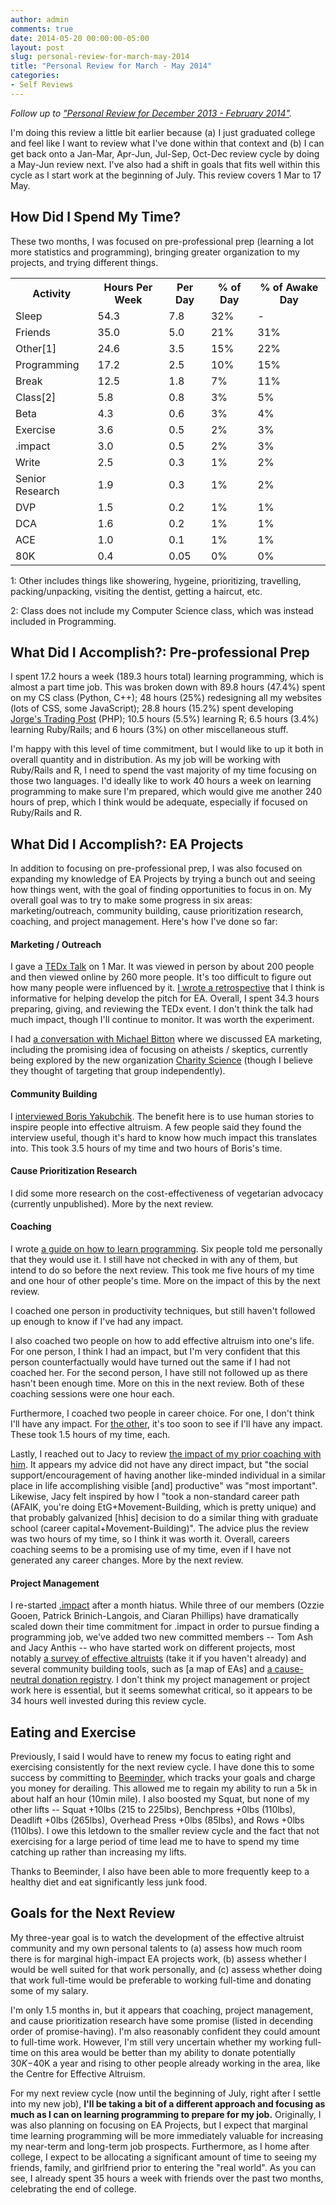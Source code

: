 ```yaml
---
author: admin
comments: true
date: 2014-05-20 00:00:00-05:00
layout: post
slug: personal-review-for-march-may-2014
title: "Personal Review for March - May 2014"
categories:
- Self Reviews
---
```


_Follow up to ["Personal Review for December 2013 - February 2014"](http://everydayutilitarian.com/essays/personal-review-for-december-2013-february-2014/)._

I'm doing this review a little bit earlier because (a) I just graduated college and feel like I want to review what I've done within that context and (b) I can get back onto a Jan-Mar, Apr-Jun, Jul-Sep, Oct-Dec review cycle by doing a May-Jun review next.  I've also had a shift in goals that fits well within this cycle as I start work at the beginning of July.  This review covers 1 Mar to 17 May. <!-- more -->

## How Did I Spend My Time?

These two months, I was focused on pre-professional prep (learning a lot more statistics and programming), bringing greater organization to my projects, and trying different things.

<table>
	<tr><th>Activity</th> <th>Hours Per Week</th> <th>Per Day</th> <th>% of Day</th> <th>% of Awake Day</th></tr>
	<tr><td>Sleep</td> <td>54.3</td> <td>7.8</td> <td>32%</td> <td>-</td></tr>
	<tr><td>Friends</td> <td>35.0</td> <td>5.0</td> <td>21%</td> <td>31%</td></tr>
	<tr><td>Other[1]</td> <td>24.6</td> <td>3.5</td> <td>15%</td> <td>22%</td></tr>
	<tr><td>Programming</td> <td>17.2</td> <td>2.5</td> <td>10%</td> <td>15%</td></tr>
	<tr><td>Break</td> <td>12.5</td> <td>1.8</td> <td>7%</td> <td>11%</td></tr>
	<tr><td>Class[2]</td> <td>5.8</td> <td>0.8</td> <td>3%</td> <td>5%</td></tr>
	<tr><td>Beta</td> <td>4.3</td> <td>0.6</td> <td>3%</td> <td>4%</td></tr>
	<tr><td>Exercise</td> <td>3.6</td> <td>0.5</td> <td>2%</td> <td>3%</td></tr>
	<tr><td>.impact</td> <td>3.0</td> <td>0.5</td> <td>2%</td> <td>3%</td></tr>
	<tr><td>Write</td> <td>2.5</td> <td>0.3</td> <td>1%</td> <td>2%</td></tr>
	<tr><td>Senior Research</td> <td>1.9</td> <td>0.3</td> <td>1%</td> <td>2%</td></tr>
	<tr><td>DVP</td> <td>1.5</td> <td>0.2</td> <td>1%</td> <td>1%</td></tr>
	<tr><td>DCA</td> <td>1.6</td> <td>0.2</td> <td>1%</td> <td>1%</td></tr>
	<tr><td>ACE</td> <td>1.0</td> <td>0.1</td> <td>1%</td> <td>1%</td></tr>
	<tr><td>80K</td> <td>0.4</td> <td>0.05</td> <td>0%</td> <td>0%</td></tr>
</table>

1: Other includes things like showering, hygeine, prioritizing, travelling, packing/unpacking, visiting the dentist, getting a haircut, etc.

2: Class does not include my Computer Science class, which was instead included in Programming.


## What Did I Accomplish?: Pre-professional Prep

I spent 17.2 hours a week (189.3 hours total) learning programming, which is almost a part time job.  This was broken down with 89.8 hours (47.4%) spent on my CS class (Python, C++); 48 hours (25%) redesigning all my websites (lots of CSS, some JavaScript); 28.8 hours (15.2%) spent developing <a href="http://www.jorgestradingpost.com">Jorge's Trading Post</a> (PHP); 10.5 hours (5.5%) learning R; 6.5 hours (3.4%) learning Ruby/Rails; and 6 hours (3%) on other miscellaneous stuff.

I'm happy with this level of time commitment, but I would like to up it both in overall quantity and in distribution.  As my job will be working with Ruby/Rails and R, I need to spend the vast majority of my time focusing on those two languages.  I'd ideally like to work 40 hours a week on learning programming to make sure I'm prepared, which would give me another 240 hours of prep, which I think would be adequate, especially if focused on Ruby/Rails and R.


## What Did I Accomplish?: EA Projects

In addition to focusing on pre-professional prep, I was also focused on expanding my knowledge of EA Projects by trying a bunch out and seeing how things went, with the goal of finding opportunities to focus in on.  My overall goal was to try to make some progress in six areas: marketing/outreach, community building, cause prioritization research, coaching, and project management.  Here's how I've done so far:

#### Marketing / Outreach

I gave a [TEDx Talk](https://www.youtube.com/watch?v=UKX_xzUGEcI) on 1 Mar.  It was viewed in person by about 200 people and then viewed online by 260 more people.  It's too difficult to figure out how many people were influenced by it.  [I wrote a retrospective](http://everydayutilitarian.com/essays/effective-altruism-at-tedxdenisonu/) that I think is informative for helping develop the pitch for EA.  Overall, I spent 34.3 hours preparing, giving, and reviewing the TEDx event.  I don't think the talk had much impact, though I'll continue to monitor.  It was worth the experiment.

I had [a conversation with Michael Bitton](http://everydayutilitarian.com/essays/conversation-with-michael-bitton-about-ea-marketing/) where we discussed EA marketing, including the promising idea of focusing on atheists / skeptics, currently being explored by the new organization [Charity Science](http://www.charityscience.com) (though I believe they thought of targeting that group independently).

#### Community Building

I [interviewed Boris Yakubchik](http://everydayutilitarian.com/essays/interview-with-boris-yakubchik/).  The benefit here is to use human stories to inspire people into effective altruism.  A few people said they found the interview useful, though it's hard to know how much impact this translates into.  This took 3.5 hours of my time and two hours of Boris's time.

#### Cause Prioritization Research

I did some more research on the cost-effectiveness of vegetarian advocacy (currently unpublished).  More by the next review.

#### Coaching

I wrote [a guide on how to learn programming](http://everydayutilitarian.com/essays/learn-code/).  Six people told me personally that they would use it.  I still have not checked in with any of them, but intend to do so before the next review.  This took me five hours of my time and one hour of other people's time.  More on the impact of this by the next review.

I coached one person in productivity techniques, but still haven't followed up enough to know if I've had any impact.

I also coached two people on how to add effective altruism into one's life.  For one person, I think I had an impact, but I'm very confident that this person counterfactually would have turned out the same if I had not coached her.  For the second person, I have still not followed up as there hasn't been enough time.  More on this in the next review.  Both of these coaching sessions were one hour each.

Furthermore, I coached two people in career choice.  For one, I don't think I'll have any impact.  For [the other](http://everydayutilitarian.com/essays/career-advice-for-phyllis-schmidt-choosing-between-masters-programming-and-direct-work), it's too soon to see if I'll have any impact.  These took 1.5 hours of my time, each.

Lastly, I reached out to Jacy to review [the impact of my prior coaching with him](http://everydayutilitarian.com/essays/career-advice-for-jacy-choosing-between-ph-d-programs/).  It appears my advice did not have any direct impact, but "the social support/encouragement of having another like-minded individual in a similar place in life accomplishing visible [and] productive" was "most important".  Likewise, Jacy felt inspired by how I "took a non-standard career path (AFAIK, you're doing EtG+Movement-Building, which is pretty unique) and that probably galvanized [hhis] decision to do a similar thing with graduate school (career capital+Movement-Building)".  The advice plus the review was two hours of my time, so I think it was worth it.  Overall, careers coaching seems to be a promising use of my time, even if I have not generated any career changes.  More by the next review.

#### Project Management

I re-started [.impact](http://www.dotimpact.im/) after a month hiatus.  While three of our members (Ozzie Gooen, Patrick Brinich-Langois, and Ciaran Phillips) have dramatically scaled down their time commitment for .impact in order to pursue finding a programming job, we've added two new committed members -- Tom Ash and Jacy Anthis -- who have started work on different projects, most notably [a survey of effective altruists](http://effectivealtruismhub.com/survey) (take it if you haven't already) and several community building tools, such as [a map of EAs] and [a cause-neutral donation registry](http://effectivealtruismhub.com/donations).  I don't think my project management or project work here is essential, but it seems somewhat critical, so it appears to be 34 hours well invested during this review cycle.


## Eating and Exercise

Previously, I said I would have to renew my focus to eating right and exercising consistently for the next review cycle.  I have done this to some success by committing to [Beeminder](http://www.beeminder.com), which tracks your goals and charge you money for derailing.  This allowed me to regain my ability to run a 5k in about half an hour (10min mile).  I also boosted my Squat, but none of my other lifts -- Squat +10lbs (215 to 225lbs), Benchpress +0lbs (110lbs), Deadlift +0lbs (265lbs), Overhead Press +0lbs (85lbs), and Rows +0lbs (110lbs).  I owe this letdown to the smaller review cycle and the fact that not exercising for a large period of time lead me to have to spend my time catching up rather than increasing my lifts.

Thanks to Beeminder, I also have been able to more frequently keep to a healthy diet and eat significantly less junk food.


## Goals for the Next Review

My three-year goal is to watch the development of the effective altruist community and my own personal talents to (a) assess how much room there is for marginal high-impact EA projects work, (b) assess whether I would be well suited for that work personally, and (c) assess whether doing that work full-time would be preferable to working full-time and donating some of my salary.

I'm only 1.5 months in, but it appears that coaching, project management, and cause prioritization research have some promise (listed in decending order of promise-having).  I'm also reasonably confident they could amount to full-time work.  However, I'm still very uncertain whether my working full-time on this area would be better than my ability to donate potentially $30K-$40K a year and rising to other people already working in the area, like the Centre for Effective Altruism.

For my next review cycle (now until the beginning of July, right after I settle into my new job), **I'll be taking a bit of a different approach and focusing as much as I can on learning programming to prepare for my job.**  Originally, I was also planning on focusing on EA Projects, but I expect that marginal time learning programming will be more immediately valuable for increasing my near-term and long-term job prospects.  Furthermore, as I home after college, I expect to be allocating a significant amount of time to seeing my friends, family, and girlfriend prior to entering the "real world".  As you can see, I already spent 35 hours a week with friends over the past two months, celebrating the end of college.
